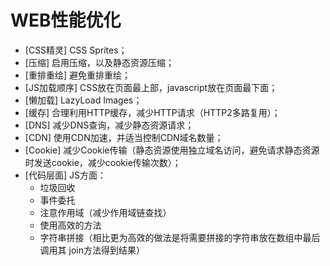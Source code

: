 # WEB性能优化

* [CSS精灵] CSS Sprites；
* [压缩] 启用压缩，以及静态资源压缩；
* [重排重绘] 避免重排重绘；
* [JS加载顺序] CSS放在页面最上部，javascript放在页面最下面；
* [懒加载] LazyLoad Images；
* [缓存] 合理利用HTTP缓存，减少HTTP请求（HTTP2多路复用）；
* [DNS] 减少DNS查询，减少静态资源请求；
* [CDN] 使用CDN加速，并适当控制CDN域名数量；
* [Cookie] 减少Cookie传输（静态资源使用独立域名访问，避免请求静态资源时发送cookie，减少cookie传输次数）；
* [代码层面] JS方面：
    - 垃圾回收
    - 事件委托
    - 注意作用域（减少作用域链查找）
    - 使用高效的方法
    - 字符串拼接（相比更为高效的做法是将需要拼接的字符串放在数组中最后调用其 join方法得到结果）